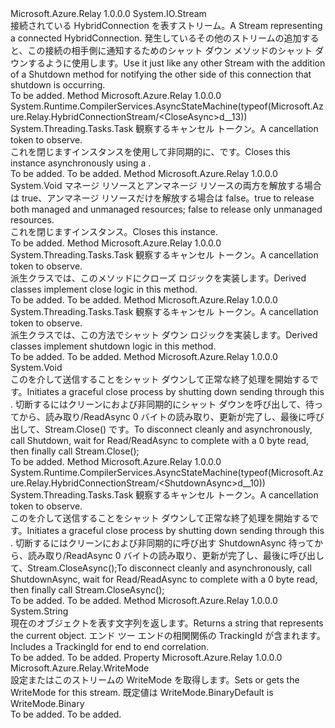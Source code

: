 <Type Name="HybridConnectionStream" FullName="Microsoft.Azure.Relay.HybridConnectionStream">
  <TypeSignature Language="C#" Value="public abstract class HybridConnectionStream : System.IO.Stream" />
  <TypeSignature Language="ILAsm" Value=".class public auto ansi abstract beforefieldinit HybridConnectionStream extends System.IO.Stream" />
  <TypeSignature Language="DocId" Value="T:Microsoft.Azure.Relay.HybridConnectionStream" />
  <TypeSignature Language="VB.NET" Value="Public MustInherit Class HybridConnectionStream&#xA;Inherits Stream" />
  <TypeSignature Language="F#" Value="type HybridConnectionStream = class&#xA;    inherit Stream" />
  <AssemblyInfo>
    <AssemblyName>Microsoft.Azure.Relay</AssemblyName>
    <AssemblyVersion>1.0.0.0</AssemblyVersion>
  </AssemblyInfo>
  <Base>
    <BaseTypeName>System.IO.Stream</BaseTypeName>
  </Base>
  <Interfaces />
  <Docs>
    <summary>
            <span data-ttu-id="2aafb-101">接続されている HybridConnection を表すストリーム。</span><span class="sxs-lookup"><span data-stu-id="2aafb-101">A Stream representing a connected HybridConnection.</span></span>  <span data-ttu-id="2aafb-102">発生しているその他のストリームの追加すると、この接続の相手側に通知するためのシャット ダウン メソッドのシャット ダウンするように使用します。</span><span class="sxs-lookup"><span data-stu-id="2aafb-102">Use it just like any other Stream with the addition of a Shutdown method for notifying the other side of this connection that shutdown is occurring.</span></span>
            </summary>
    <remarks>To be added.</remarks>
  </Docs>
  <Members>
    <Member MemberName="CloseAsync">
      <MemberSignature Language="C#" Value="public System.Threading.Tasks.Task CloseAsync (System.Threading.CancellationToken cancellationToken);" />
      <MemberSignature Language="ILAsm" Value=".method public hidebysig instance class System.Threading.Tasks.Task CloseAsync(valuetype System.Threading.CancellationToken cancellationToken) cil managed" />
      <MemberSignature Language="DocId" Value="M:Microsoft.Azure.Relay.HybridConnectionStream.CloseAsync(System.Threading.CancellationToken)" />
      <MemberSignature Language="F#" Value="member this.CloseAsync : System.Threading.CancellationToken -&gt; System.Threading.Tasks.Task" Usage="hybridConnectionStream.CloseAsync cancellationToken" />
      <MemberType>Method</MemberType>
      <AssemblyInfo>
        <AssemblyName>Microsoft.Azure.Relay</AssemblyName>
        <AssemblyVersion>1.0.0.0</AssemblyVersion>
      </AssemblyInfo>
      <Attributes>
        <Attribute>
          <AttributeName>System.Runtime.CompilerServices.AsyncStateMachine(typeof(Microsoft.Azure.Relay.HybridConnectionStream/&lt;CloseAsync&gt;d__13))</AttributeName>
        </Attribute>
      </Attributes>
      <ReturnValue>
        <ReturnType>System.Threading.Tasks.Task</ReturnType>
      </ReturnValue>
      <Parameters>
        <Parameter Name="cancellationToken" Type="System.Threading.CancellationToken" />
      </Parameters>
      <Docs>
        <param name="cancellationToken"><span data-ttu-id="2aafb-103">観察するキャンセル トークン。</span><span class="sxs-lookup"><span data-stu-id="2aafb-103">A cancellation token to observe.</span></span></param>
        <summary>
            <span data-ttu-id="2aafb-104">これを閉じます<see cref="T:Microsoft.Azure.Relay.HybridConnectionStream" />インスタンスを使用して非同期的に、<see cref="T:System.Threading.CancellationToken" />です。</span><span class="sxs-lookup"><span data-stu-id="2aafb-104">Closes this <see cref="T:Microsoft.Azure.Relay.HybridConnectionStream" /> instance asynchronously using a <see cref="T:System.Threading.CancellationToken" />.</span></span>
            </summary>
        <returns>To be added.</returns>
        <remarks>To be added.</remarks>
      </Docs>
    </Member>
    <Member MemberName="Dispose">
      <MemberSignature Language="C#" Value="protected override void Dispose (bool disposing);" />
      <MemberSignature Language="ILAsm" Value=".method familyhidebysig virtual instance void Dispose(bool disposing) cil managed" />
      <MemberSignature Language="DocId" Value="M:Microsoft.Azure.Relay.HybridConnectionStream.Dispose(System.Boolean)" />
      <MemberSignature Language="VB.NET" Value="Protected Overrides Sub Dispose (disposing As Boolean)" />
      <MemberSignature Language="F#" Value="override this.Dispose : bool -&gt; unit" Usage="hybridConnectionStream.Dispose disposing" />
      <MemberType>Method</MemberType>
      <AssemblyInfo>
        <AssemblyName>Microsoft.Azure.Relay</AssemblyName>
        <AssemblyVersion>1.0.0.0</AssemblyVersion>
      </AssemblyInfo>
      <ReturnValue>
        <ReturnType>System.Void</ReturnType>
      </ReturnValue>
      <Parameters>
        <Parameter Name="disposing" Type="System.Boolean" />
      </Parameters>
      <Docs>
        <param name="disposing"><span data-ttu-id="2aafb-105">マネージ リソースとアンマネージ リソースの両方を解放する場合は true、アンマネージ リソースだけを解放する場合は false。</span><span class="sxs-lookup"><span data-stu-id="2aafb-105">true to release both managed and unmanaged resources; false to release only unmanaged resources.</span></span></param>
        <summary>
            <span data-ttu-id="2aafb-106">これを閉じます<see cref="T:Microsoft.Azure.Relay.HybridConnectionStream" />インスタンス。</span><span class="sxs-lookup"><span data-stu-id="2aafb-106">Closes this <see cref="T:Microsoft.Azure.Relay.HybridConnectionStream" /> instance.</span></span>
            </summary>
        <remarks>To be added.</remarks>
      </Docs>
    </Member>
    <Member MemberName="OnCloseAsync">
      <MemberSignature Language="C#" Value="protected abstract System.Threading.Tasks.Task OnCloseAsync (System.Threading.CancellationToken cancellationToken);" />
      <MemberSignature Language="ILAsm" Value=".method familyhidebysig newslot virtual instance class System.Threading.Tasks.Task OnCloseAsync(valuetype System.Threading.CancellationToken cancellationToken) cil managed" />
      <MemberSignature Language="DocId" Value="M:Microsoft.Azure.Relay.HybridConnectionStream.OnCloseAsync(System.Threading.CancellationToken)" />
      <MemberSignature Language="F#" Value="abstract member OnCloseAsync : System.Threading.CancellationToken -&gt; System.Threading.Tasks.Task" Usage="hybridConnectionStream.OnCloseAsync cancellationToken" />
      <MemberType>Method</MemberType>
      <AssemblyInfo>
        <AssemblyName>Microsoft.Azure.Relay</AssemblyName>
        <AssemblyVersion>1.0.0.0</AssemblyVersion>
      </AssemblyInfo>
      <ReturnValue>
        <ReturnType>System.Threading.Tasks.Task</ReturnType>
      </ReturnValue>
      <Parameters>
        <Parameter Name="cancellationToken" Type="System.Threading.CancellationToken" />
      </Parameters>
      <Docs>
        <param name="cancellationToken"><span data-ttu-id="2aafb-107">観察するキャンセル トークン。</span><span class="sxs-lookup"><span data-stu-id="2aafb-107">A cancellation token to observe.</span></span></param>
        <summary>
            <span data-ttu-id="2aafb-108">派生クラスでは、このメソッドにクローズ ロジックを実装します。</span><span class="sxs-lookup"><span data-stu-id="2aafb-108">Derived classes implement close logic in this method.</span></span>
            </summary>
        <returns>To be added.</returns>
        <remarks>To be added.</remarks>
      </Docs>
    </Member>
    <Member MemberName="OnShutdownAsync">
      <MemberSignature Language="C#" Value="protected abstract System.Threading.Tasks.Task OnShutdownAsync (System.Threading.CancellationToken cancellationToken);" />
      <MemberSignature Language="ILAsm" Value=".method familyhidebysig newslot virtual instance class System.Threading.Tasks.Task OnShutdownAsync(valuetype System.Threading.CancellationToken cancellationToken) cil managed" />
      <MemberSignature Language="DocId" Value="M:Microsoft.Azure.Relay.HybridConnectionStream.OnShutdownAsync(System.Threading.CancellationToken)" />
      <MemberSignature Language="F#" Value="abstract member OnShutdownAsync : System.Threading.CancellationToken -&gt; System.Threading.Tasks.Task" Usage="hybridConnectionStream.OnShutdownAsync cancellationToken" />
      <MemberType>Method</MemberType>
      <AssemblyInfo>
        <AssemblyName>Microsoft.Azure.Relay</AssemblyName>
        <AssemblyVersion>1.0.0.0</AssemblyVersion>
      </AssemblyInfo>
      <ReturnValue>
        <ReturnType>System.Threading.Tasks.Task</ReturnType>
      </ReturnValue>
      <Parameters>
        <Parameter Name="cancellationToken" Type="System.Threading.CancellationToken" />
      </Parameters>
      <Docs>
        <param name="cancellationToken"><span data-ttu-id="2aafb-109">観察するキャンセル トークン。</span><span class="sxs-lookup"><span data-stu-id="2aafb-109">A cancellation token to observe.</span></span></param>
        <summary>
            <span data-ttu-id="2aafb-110">派生クラスでは、この方法でシャット ダウン ロジックを実装します。</span><span class="sxs-lookup"><span data-stu-id="2aafb-110">Derived classes implement shutdown logic in this method.</span></span>
            </summary>
        <returns>To be added.</returns>
        <remarks>To be added.</remarks>
      </Docs>
    </Member>
    <Member MemberName="Shutdown">
      <MemberSignature Language="C#" Value="public virtual void Shutdown ();" />
      <MemberSignature Language="ILAsm" Value=".method public hidebysig newslot virtual instance void Shutdown() cil managed" />
      <MemberSignature Language="DocId" Value="M:Microsoft.Azure.Relay.HybridConnectionStream.Shutdown" />
      <MemberSignature Language="VB.NET" Value="Public Overridable Sub Shutdown ()" />
      <MemberSignature Language="F#" Value="abstract member Shutdown : unit -&gt; unit&#xA;override this.Shutdown : unit -&gt; unit" Usage="hybridConnectionStream.Shutdown " />
      <MemberType>Method</MemberType>
      <AssemblyInfo>
        <AssemblyName>Microsoft.Azure.Relay</AssemblyName>
        <AssemblyVersion>1.0.0.0</AssemblyVersion>
      </AssemblyInfo>
      <ReturnValue>
        <ReturnType>System.Void</ReturnType>
      </ReturnValue>
      <Parameters />
      <Docs>
        <summary>
            <span data-ttu-id="2aafb-111">このを介して送信することをシャット ダウンして正常な終了処理を開始する<see cref="T:Microsoft.Azure.Relay.HybridConnectionStream" />です。</span><span class="sxs-lookup"><span data-stu-id="2aafb-111">Initiates a graceful close process by shutting down sending through this <see cref="T:Microsoft.Azure.Relay.HybridConnectionStream" />.</span></span> <span data-ttu-id="2aafb-112">切断するにはクリーンにおよび非同期的にシャット ダウンを呼び出して、待ってから、読み取り/ReadAsync 0 バイトの読み取り、更新が完了し、最後に呼び出して、Stream.Close() です。</span><span class="sxs-lookup"><span data-stu-id="2aafb-112">To disconnect cleanly and asynchronously, call Shutdown, wait for Read/ReadAsync to complete with a 0 byte read, then finally call Stream.Close();</span></span>
            </summary>
        <remarks>To be added.</remarks>
      </Docs>
    </Member>
    <Member MemberName="ShutdownAsync">
      <MemberSignature Language="C#" Value="public System.Threading.Tasks.Task ShutdownAsync (System.Threading.CancellationToken cancellationToken);" />
      <MemberSignature Language="ILAsm" Value=".method public hidebysig instance class System.Threading.Tasks.Task ShutdownAsync(valuetype System.Threading.CancellationToken cancellationToken) cil managed" />
      <MemberSignature Language="DocId" Value="M:Microsoft.Azure.Relay.HybridConnectionStream.ShutdownAsync(System.Threading.CancellationToken)" />
      <MemberSignature Language="F#" Value="member this.ShutdownAsync : System.Threading.CancellationToken -&gt; System.Threading.Tasks.Task" Usage="hybridConnectionStream.ShutdownAsync cancellationToken" />
      <MemberType>Method</MemberType>
      <AssemblyInfo>
        <AssemblyName>Microsoft.Azure.Relay</AssemblyName>
        <AssemblyVersion>1.0.0.0</AssemblyVersion>
      </AssemblyInfo>
      <Attributes>
        <Attribute>
          <AttributeName>System.Runtime.CompilerServices.AsyncStateMachine(typeof(Microsoft.Azure.Relay.HybridConnectionStream/&lt;ShutdownAsync&gt;d__10))</AttributeName>
        </Attribute>
      </Attributes>
      <ReturnValue>
        <ReturnType>System.Threading.Tasks.Task</ReturnType>
      </ReturnValue>
      <Parameters>
        <Parameter Name="cancellationToken" Type="System.Threading.CancellationToken" />
      </Parameters>
      <Docs>
        <param name="cancellationToken"><span data-ttu-id="2aafb-113">観察するキャンセル トークン。</span><span class="sxs-lookup"><span data-stu-id="2aafb-113">A cancellation token to observe.</span></span></param>
        <summary>
            <span data-ttu-id="2aafb-114">このを介して送信することをシャット ダウンして正常な終了処理を開始する<see cref="T:Microsoft.Azure.Relay.HybridConnectionStream" />です。</span><span class="sxs-lookup"><span data-stu-id="2aafb-114">Initiates a graceful close process by shutting down sending through this <see cref="T:Microsoft.Azure.Relay.HybridConnectionStream" />.</span></span> <span data-ttu-id="2aafb-115">切断するにはクリーンにおよび非同期的に呼び出す ShutdownAsync 待ってから、読み取り/ReadAsync 0 バイトの読み取り、更新が完了し、最後に呼び出して、Stream.CloseAsync();</span><span class="sxs-lookup"><span data-stu-id="2aafb-115">To disconnect cleanly and asynchronously, call ShutdownAsync, wait for Read/ReadAsync to complete with a 0 byte read, then finally call Stream.CloseAsync();</span></span>
            </summary>
        <returns>To be added.</returns>
        <remarks>To be added.</remarks>
      </Docs>
    </Member>
    <Member MemberName="ToString">
      <MemberSignature Language="C#" Value="public override string ToString ();" />
      <MemberSignature Language="ILAsm" Value=".method public hidebysig virtual instance string ToString() cil managed" />
      <MemberSignature Language="DocId" Value="M:Microsoft.Azure.Relay.HybridConnectionStream.ToString" />
      <MemberSignature Language="VB.NET" Value="Public Overrides Function ToString () As String" />
      <MemberSignature Language="F#" Value="override this.ToString : unit -&gt; string" Usage="hybridConnectionStream.ToString " />
      <MemberType>Method</MemberType>
      <AssemblyInfo>
        <AssemblyName>Microsoft.Azure.Relay</AssemblyName>
        <AssemblyVersion>1.0.0.0</AssemblyVersion>
      </AssemblyInfo>
      <ReturnValue>
        <ReturnType>System.String</ReturnType>
      </ReturnValue>
      <Parameters />
      <Docs>
        <summary>
            <span data-ttu-id="2aafb-116">現在のオブジェクトを表す文字列を返します。</span><span class="sxs-lookup"><span data-stu-id="2aafb-116">Returns a string that represents the current object.</span></span>  <span data-ttu-id="2aafb-117">エンド ツー エンドの相関関係の TrackingId が含まれます。</span><span class="sxs-lookup"><span data-stu-id="2aafb-117">Includes a TrackingId for end to end correlation.</span></span>
            </summary>
        <returns>To be added.</returns>
        <remarks>To be added.</remarks>
      </Docs>
    </Member>
    <Member MemberName="WriteMode">
      <MemberSignature Language="C#" Value="public Microsoft.Azure.Relay.WriteMode WriteMode { get; set; }" />
      <MemberSignature Language="ILAsm" Value=".property instance valuetype Microsoft.Azure.Relay.WriteMode WriteMode" />
      <MemberSignature Language="DocId" Value="P:Microsoft.Azure.Relay.HybridConnectionStream.WriteMode" />
      <MemberSignature Language="VB.NET" Value="Public Property WriteMode As WriteMode" />
      <MemberSignature Language="F#" Value="member this.WriteMode : Microsoft.Azure.Relay.WriteMode with get, set" Usage="Microsoft.Azure.Relay.HybridConnectionStream.WriteMode" />
      <MemberType>Property</MemberType>
      <AssemblyInfo>
        <AssemblyName>Microsoft.Azure.Relay</AssemblyName>
        <AssemblyVersion>1.0.0.0</AssemblyVersion>
      </AssemblyInfo>
      <ReturnValue>
        <ReturnType>Microsoft.Azure.Relay.WriteMode</ReturnType>
      </ReturnValue>
      <Docs>
        <summary>
            <span data-ttu-id="2aafb-118">設定またはこのストリームの WriteMode を取得します。</span><span class="sxs-lookup"><span data-stu-id="2aafb-118">Sets or gets the WriteMode for this stream.</span></span> <span data-ttu-id="2aafb-119">既定値は WriteMode.Binary</span><span class="sxs-lookup"><span data-stu-id="2aafb-119">Default is WriteMode.Binary</span></span>
            </summary>
        <value>To be added.</value>
        <remarks>To be added.</remarks>
      </Docs>
    </Member>
  </Members>
</Type>